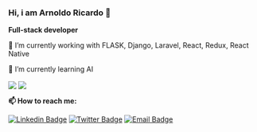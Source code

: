 ### Hi, i am Arnoldo Ricardo 👋

__Full-stack developer__

🔭 I’m currently working with FLASK, Django, Laravel, React, Redux, React Native

🌱 I’m currently learning AI

<div>
<img align="center" src='https://github-readme-stats.vercel.app/api/top-langs/?username=ArnoldoRicardo&hide=html&layout=compact'>
<img align="center" src='https://github-readme-stats.vercel.app/api?username=ArnoldoRicardo&hide=issues,contribs'>  
</div>


__📫 How to reach me:__

[![Linkedin Badge](https://img.shields.io/badge/Arnoldo%20Ricardo-blue?&logo=Linkedin&logoColor=white&link=https://www.linkedin.com/in/arnoldoricardo)](https://www.linkedin.com/in/arnoldoricardo)
[![Twitter Badge](https://img.shields.io/badge/-@arnoldoRicard0_-1ca0f1?labelColor=1ca0f1&logo=twitter&logoColor=white&link=https://twitter.com/arnoldoRicard0)](https://twitter.com/arnoldoRicard0)
[![Email Badge](https://img.shields.io/badge/-hola@arnoldoricardo.com-white?labelColor=red&logo=gmail&logoColor=white&link=mailto:hola@arnoldoricardo.com)](mailto:hola@arnoldoricardo.com)

<!--
**ArnoldoRicardo/ArnoldoRicardo** is a ✨ _special_ ✨ repository because its `README.md` (this file) appears on your GitHub profile.

Here are some ideas to get you started:

- 🔭 I’m currently working on ...
- 🌱 I’m currently learning ...
- 👯 I’m looking to collaborate on ...
- 🤔 I’m looking for help with ...
- 💬 Ask me about ...
- 📫 How to reach me: ...
- 😄 Pronouns: ...
- ⚡ Fun fact: ...
-->
